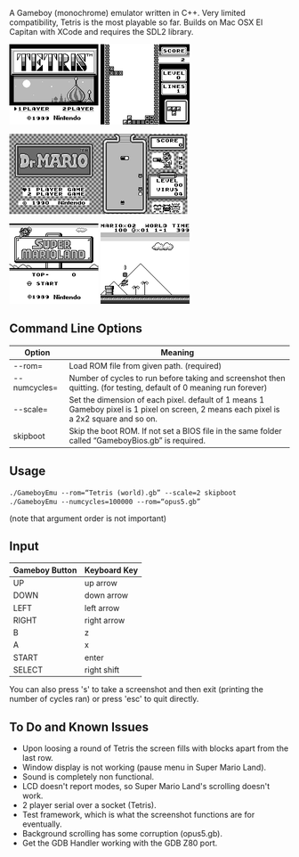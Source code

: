 A Gameboy (monochrome) emulator written in C++. Very limited compatibility, Tetris is the most playable so far. 
Builds on Mac OSX El Capitan with XCode and requires the SDL2 library. 

![Tetris](/screenshots/Tetris_example_0.bmp) ![Tetris](/screenshots/Tetris_example_1.bmp)

![Dr. Mario](/screenshots/Dr_Mario_example_0.bmp)![Dr. Mario](/screenshots/Dr_Mario_example_1.bmp)

![Super Mario Land](/screenshots/Super_Mario_Land_example_0.bmp)  ![Super Mario Land](/screenshots/Super_Mario_Land_example_1.bmp)


Command Line Options
--------------------

| Option               | Meaning                                                                                                                                 |
|----------------------|-----------------------------------------------------------------------------------------------------------------------------------------|
| --rom=<path to file> | Load ROM file from given path. (required)                                                                                               |
| --numcycles=<number> | Number of cycles to run before taking and screenshot then quitting. (for testing, default of 0 meaning run forever)                     |
| --scale=<number>     | Set the dimension of each pixel. default of 1 means 1 Gameboy pixel is 1 pixel on screen, 2 means each pixel is a 2x2 square and so on. |
| skipboot             | Skip the boot ROM. If not set a BIOS file in the same folder called “GameboyBios<i></i>.gb” is required.                                       |

Usage
-----

    ./GameboyEmu --rom=“Tetris (world).gb” --scale=2 skipboot
    ./GameboyEmu --numcycles=100000 --rom=“opus5.gb”

(note that argument order is not important)

Input
-----

|Gameboy Button | Keyboard Key|
|---------------|-------------|
|UP             |up arrow     |
|DOWN           |down arrow   |
|LEFT           |left arrow   |
|RIGHT          |right arrow  |
|B              |z            |
|A              |x            |
|START          |enter        |
|SELECT         |right shift  |

You can also press 's' to take a screenshot and then exit (printing the number of cycles ran) or
press 'esc' to quit directly.

To Do and Known Issues
----------------------
- Upon loosing a round of Tetris the screen fills with blocks apart from the last row.
- Window display is not working (pause menu in Super Mario Land).
- Sound is completely non functional.
- LCD doesn't report modes, so Super Mario Land's scrolling doesn't work.
- 2 player serial over a socket (Tetris).
- Test framework, which is what the screenshot functions are for eventually.
- Background scrolling has some corruption (opus5<i></i>.gb).
- Get the GDB Handler working with the GDB Z80 port.